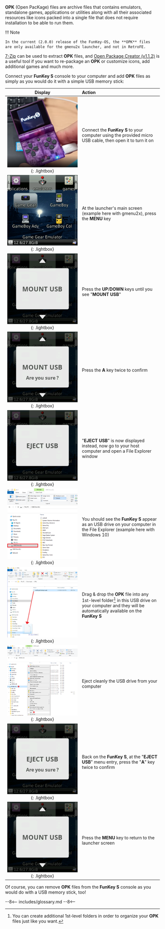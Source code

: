 **OPK** (Open PacKage) files are archive files that contains
emulators, standalone games, applications or utilities along with all
their associated resources like icons packed into a single file that
does not require installation to be able to run them.

!!! Note

    In the current (2.0.0) release of the FunKey-OS, the **OPK** files
    are only available for the gmenu2x launcher, and not in RetroFE.

[7-Zip][1] can be used to extract **OPK** files, and [Open Package
Creator (v1.1.2)][2] is a useful tool if you want to re-package an
**OPK** or customize icons, add additional games and much more.

Connect your **FunKey S** console to your computer and add **OPK**
files as simply as you would do it with a simple USB memory stick:

| **Display**                                                                               | **Action**                                                                                                                                                  |
|:-----------------------------------------------------------------------------------------:|:------------------------------------------------------------------------------------------------------------------------------------------------------------|
| ![Connection PC](/assets/images/Connection_PC.png){: .lightbox}                           | Connect the **FunKey S** to your computer using the provided micro USB cable, then open it to turn it on                                                    |
| ![RetroFE](/assets/images/gmenu2x.png){: .lightbox}                                       | At the launcher's main screen (example here with gmenu2x), press the **MENU** key                                                                           |
| ![Mount USB](/assets/images/Mount_USB_gmenu2x.png){: .lightbox}                           | Press the **UP**/**DOWN** keys until you see "**MOUNT USB**"                                                                                                |
| ![Mount USB Are you sure](/assets/images/Mount_USB_are_you_sure_gmenu2x.png){: .lightbox} | Press the **A** key twice to confirm                                                                                                                        |
| ![Eject USB](/assets/images/Eject_USB_gmenu2x.png){: .lightbox}                           | "**EJECT USB**" is now displayed instead, now go to your host computer and open a File Explorer window                                                      |
| ![USB Drive](/assets/images/USB_Drive.png){: .lightbox}                                   | You should see the **FunKey S** appear as an USB drive on your computer in the File Explorer (example here with Windows 10)                                 |
| ![Copy OPK](/assets/images/Copy_OPK.png){: .lightbox}                                     | Drag & drop the **OPK** file into any 1st-level folder[^1]  in this USB drive on your computer and they will be automatically available on the **FunKey S** |
| ![Eject Drive](/assets/images/Eject_Drive.png){: .lightbox}                               | Eject cleanly the USB drive from your computer                                                                                                              |
| ![Eject USB Are you sure](/assets/images/Eject_USB_are_you_sure_gmenu2x.png){: .lightbox} | Back on the **FunKey S**, at the "**EJECT USB**" menu entry, press the "**A**" key twice to confirm                                                         |
| ![Unmount USB](/assets/images/Mount_USB_gmenu2x.png){: .lightbox}                         | Press the **MENU** key to return to the launcher screen                                                                                                     |

Of course, you can remove **OPK** files from the **FunKey S** console
as you would do with a USB memory stick, too!

[1]: https://www.7-zip.org/download.html
[2]: https://github.com/Harteex/OpenPackageCreator/releases

[^1]: You can create additional 1st-level folders in order to organize your **OPK** files just like you want.

--8<--
includes/glossary.md
--8<--

